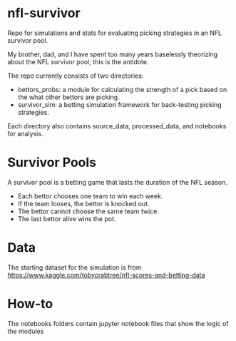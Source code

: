 # nfl-survivor
Repo for simulations and stats for evaluating picking strategies in an NFL survivor pool.

My brother, dad, and I have spent too many years baselessly theorizing about the NFL survivor pool; this is the antidote.  

The repo currently consists of two directories:
* bettors_probs: a module for calculating the strength of a pick based on the what other bettors are picking.    
* survivor_sim: a betting simulation framework for back-testing picking strategies.

Each directory also contains source_data, processed_data, and notebooks for analysis.  

# Survivor Pools
A survivor pool is a betting game that lasts the duration of the NFL season.  
* Each bettor chooses one team to win each week.  
* If the team looses, the bettor is knocked out.  
* The bettor cannot choose the same team twice.  
* The last bettor alive wins the pot.  

# Data
The starting dataset for the simulation is from https://www.kaggle.com/tobycrabtree/nfl-scores-and-betting-data

# How-to
The notebooks folders contain jupyter notebook files that show the logic of the modules
